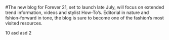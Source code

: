#The new blog for Forever 21, set to launch late July, will focus on extended trend information,
videos and stylist How-To’s. Editorial in nature and fshion-forward in tone, the blog is sure to become one of the fashion’s most visited resources.

 10 asd asd  2